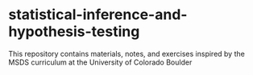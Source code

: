 # statistical-inference-and-hypothesis-testing
This repository contains materials, notes, and exercises inspired by the MSDS curriculum at the University of Colorado Boulder
